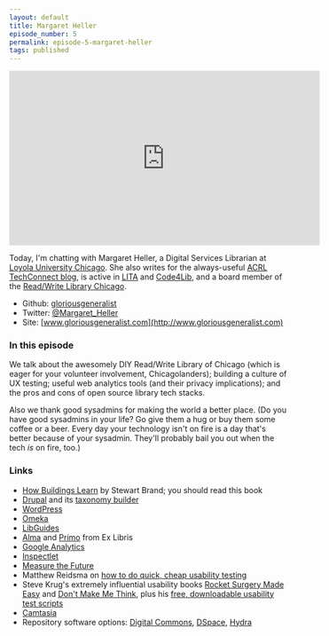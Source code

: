 ```yaml
---
layout: default
title: Margaret Heller
episode_number: 5
permalink: episode-5-margaret-heller
tags: published
---
```


<iframe width="560" height="315" src="https://www.youtube.com/embed/Yi0kCLuNDCU" frameborder="0" allowfullscreen></iframe>

Today, I'm chatting with Margaret Heller, a Digital Services Librarian at [Loyola University Chicago](http://libraries.luc.edu/). She also writes for the always-useful [ACRL TechConnect blog](http://acrl.ala.org/techconnect/), is active in [LITA](http://www.lita.org) and [Code4Lib](http://code4lib.org/), and a board member of the [Read/Write Library Chicago](http://readwritelibrary.org/).

* Github: [gloriousgeneralist](http://github.com/gloriousgeneralist)
* Twitter: [@Margaret_Heller](https://twitter.com/Margaret_Heller)
* Site: [www.gloriousgeneralist.com](http://www.gloriousgeneralist.com)

### In this episode

We talk about the awesomely DIY Read/Write Library of Chicago (which is eager for your volunteer involvement, Chicagolanders); building a culture of UX testing; useful web analytics tools (and their privacy implications); and the pros and cons of open source library tech stacks.

Also we thank good sysadmins for making the world a better place. (Do you have good sysadmins in your life? Go give them a hug or buy them some coffee or a beer. Every day your technology isn't on fire is a day that's better because of your sysadmin. They'll probably bail you out when the tech _is_ on fire, too.)

### Links

* [How Buildings Learn](https://www.worldcat.org/title/how-buildings-learn-what-happens-after-theyre-built/oclc/29566065) by Stewart Brand; you should read this book
* [Drupal](https://www.drupal.org/) and its [taxonomy builder](https://www.drupal.org/project/taxonomy_builder)
* [WordPress](https://wordpress.org/)
* [Omeka](http://omeka.org/)
* [LibGuides](http://springshare.com/libguides/)
* [Alma](http://www.exlibrisgroup.com/category/AlmaOverview) and [Primo](http://www.exlibrisgroup.com/category/PrimoOverview) from Ex Libris
* [Google Analytics](https://www.google.com/analytics/)
* [Inspectlet](https://www.inspectlet.com/)
* [Measure the Future](http://measurethefuture.net/)
* Matthew Reidsma on [how to do quick, cheap usability testing](http://matthew.reidsrow.com/articles/13)
* Steve Krug's extremely influential usability books [Rocket Surgery Made Easy](https://www.worldcat.org/title/rocket-surgery-made-easy-the-do-it-yourself-guide-to-finding-and-fixing-usability-problems/oclc/499491845) and [Don't Make Me Think](https://www.worldcat.org/title/dont-make-me-think-revisited-a-common-sense-approach-to-web-usability/oclc/859556499&referer=brief_results), plus his [free, downloadable usability test scripts](https://www.sensible.com/downloads-rsme.html)
* [Camtasia](https://www.techsmith.com/camtasia.html)
* Repository software options: [Digital Commons](http://digitalcommons.bepress.com/), [DSpace](http://www.dspace.org/), [Hydra](http://projecthydra.org/)
